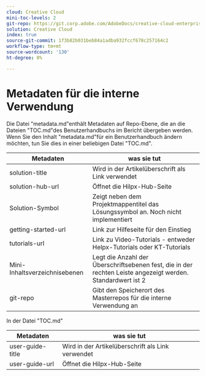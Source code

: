 ```yaml
---
cloud: Creative Cloud
mini-toc-levels: 2
git-repo: https://git.corp.adobe.com/AdobeDocs/creative-cloud-enterprise-learn.de-DE
solution: Creative Cloud
index: true
source-git-commit: 1f3b82b031beb84a1adba932fccf678c257164c2
workflow-type: tm+mt
source-wordcount: '130'
ht-degree: 0%

---
```



# Metadaten für die interne Verwendung

Die Datei &quot;metadata.md&quot;enthält Metadaten auf Repo-Ebene, die an die Dateien &quot;TOC.md&quot;des Benutzerhandbuchs im Bericht übergeben werden. Wenn Sie den Inhalt &quot;metadata.md&quot;für ein Benutzerhandbuch ändern möchten, tun Sie dies in einer beliebigen Datei &quot;TOC.md&quot;.

| Metadaten | was sie tut |
|--- |--- |
| solution-title | Wird in der Artikelüberschrift als Link verwendet |
| solution-hub-url | Öffnet die Hilpx-Hub-Seite |
| Solution-Symbol | Zeigt neben dem Projektmappentitel das Lösungssymbol an. Noch nicht implementiert |
| getting-started-url | Link zur Hilfeseite für den Einstieg |
| tutorials-url | Link zu Video-Tutorials - entweder Helpx-Tutorials oder KT-Tutorials |
| Mini-Inhaltsverzeichnisebenen | Legt die Anzahl der Überschriftsebenen fest, die in der rechten Leiste angezeigt werden. Standardwert ist 2 |
| git-repo | Gibt den Speicherort des Masterrepos für die interne Verwendung an |

In der Datei &quot;TOC.md&quot;

| Metadaten | was sie tut |
|--- |--- |
| user-guide-title | Wird in der Artikelüberschrift als Link verwendet |
| user-guide-url | Öffnet die Hilpx-Hub-Seite |
